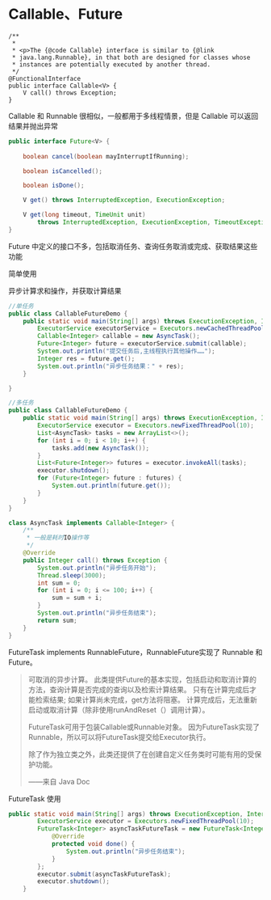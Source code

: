 # Callable、Future

````
/**
 *
 * <p>The {@code Callable} interface is similar to {@link
 * java.lang.Runnable}, in that both are designed for classes whose
 * instances are potentially executed by another thread.  
 */
@FunctionalInterface
public interface Callable<V> {
    V call() throws Exception;
}
````
Callable 和 Runnable 很相似，一般都用于多线程情景，但是 Callable 可以返回结果并抛出异常
````java
public interface Future<V> {
	
    boolean cancel(boolean mayInterruptIfRunning);

    boolean isCancelled();

    boolean isDone();

    V get() throws InterruptedException, ExecutionException;

    V get(long timeout, TimeUnit unit)
        throws InterruptedException, ExecutionException, TimeoutException;
}

````

Future 中定义的接口不多，包括取消任务、查询任务取消或完成、获取结果这些功能



简单使用

异步计算求和操作，并获取计算结果

````java
//单任务
public class CallableFutureDemo {
    public static void main(String[] args) throws ExecutionException, InterruptedException {
        ExecutorService executorService = Executors.newCachedThreadPool();
        Callable<Integer> callable = new AsyncTask();
        Future<Integer> future = executorService.submit(callable);
        System.out.println("提交任务后,主线程执行其他操作……");
        Integer res = future.get();
        System.out.println("异步任务结果：" + res);
    }

}

//多任务
public class CallableFutureDemo {
    public static void main(String[] args) throws ExecutionException, InterruptedException {
        ExecutorService executor = Executors.newFixedThreadPool(10);
        List<AsyncTask> tasks = new ArrayList<>();
        for (int i = 0; i < 10; i++) {
            tasks.add(new AsyncTask());
        }
        List<Future<Integer>> futures = executor.invokeAll(tasks);
        executor.shutdown();
        for (Future<Integer> future : futures) {
            System.out.println(future.get());
        }
    }
}

class AsyncTask implements Callable<Integer> {
    /**
     * 一般是耗时IO操作等
     */
    @Override
    public Integer call() throws Exception {
        System.out.println("异步任务开始");
        Thread.sleep(3000);
        int sum = 0;
        for (int i = 0; i <= 100; i++) {
            sum = sum + i;
        }
        System.out.println("异步任务结束");
        return sum;
    }
}
````



FutureTask<V> implements  RunnableFuture<V>，RunnableFuture<V>实现了 Runnable 和 Future。

> 可取消的异步计算。 此类提供Future的基本实现，包括启动和取消计算的方法，查询计算是否完成的查询以及检索计算结果。 只有在计算完成后才能检索结果; 如果计算尚未完成，get方法将阻塞。 计算完成后，无法重新启动或取消计算（除非使用runAndReset（）调用计算）。
>
>  FutureTask可用于包装Callable或Runnable对象。 因为FutureTask实现了Runnable，所以可以将FutureTask提交给Executor执行。
>
> 除了作为独立类之外，此类还提供了在创建自定义任务类时可能有用的受保护功能。
>
> ——来自	Java Doc 

FutureTask 使用

````java
public static void main(String[] args) throws ExecutionException, InterruptedException {
        ExecutorService executor = Executors.newFixedThreadPool(10);
        FutureTask<Integer> asyncTaskFutureTask = new FutureTask<Integer>(new AsyncTask()) {
            @Override
            protected void done() {
                System.out.println("异步任务结束");
            }
        };
        executor.submit(asyncTaskFutureTask);
        executor.shutdown();
    }
````

